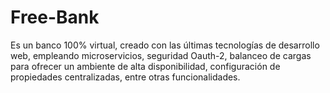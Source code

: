 # Free-Bank
Es un banco 100% virtual, creado con las últimas tecnologías de desarrollo web, empleando microservicios, seguridad Oauth-2, balanceo de cargas para ofrecer un ambiente de alta disponibilidad, configuración de propiedades centralizadas, entre otras funcionalidades.
